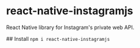 # react-native-instagramjs

React Native library for Instagram's private web API.

## Install
`npm i react-native-instagramjs`
